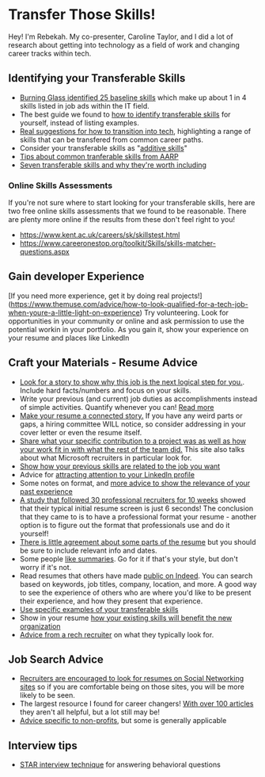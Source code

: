 # Transfer Those Skills!

Hey! I'm Rebekah. My co-presenter, Caroline Taylor, and I did a lot of research about getting into technology as a field of work and changing career tracks within tech. 

## Identifying your Transferable Skills

- [Burning Glass identified 25 baseline skills](https://www.burning-glass.com/research-project/baseline-skills/) which make up about 1 in 4 skills listed in job ads within the IT field.
- The best guide we found to [how to identify transferable skills](https://www.theguardian.com/careers/careers-blog/changing-your-career-how-to-identify-your-transferable-skills) for yourself, instead of listing examples.
- [Real suggestions for how to transition into tech](https://skillcrush.com/2016/01/07/41-real-jobs-you-can-get-if-youre-new-to-tech/), highlighting a range of skills that can be transfered from common career paths.
- Consider your transferable skills as "[additive skills](https://www.themuse.com/advice/the-2-kinds-of-skills-you-should-highlight-when-youre-underqualified-for-a-job)" 
- [Tips about common tranferable skills from AARP](https://www.aarp.org/work/job-hunting/info-06-2009/recareering_transferable_skills.html) 
- [Seven transferable skills and why they're worth including](https://www.reed.co.uk/career-advice/what-are-transferable-skills/)

### Online Skills Assessments
If you're not sure where to start looking for your transferable skills, here are two free online skills assessments that we found to be reasonable. There are plenty more online if the results from these don't feel right to you! 
- https://www.kent.ac.uk/careers/sk/skillstest.html
- https://www.careeronestop.org/toolkit/Skills/skills-matcher-questions.aspx


## Gain developer Experience
[If you need more experience, get it by doing real projects!] (https://www.themuse.com/advice/how-to-look-qualified-for-a-tech-job-when-youre-a-little-light-on-experience) Try volunteering. Look for opportunities in your community or online and ask permission to use the potential workin in your portfolio. As you gain it, show your experience on your resume and places like LinkedIn


## Craft your Materials - Resume Advice
- [Look for a story to show why this job is the next logical step for you.](https://www.ziprecruiter.com/blog/10-crucial-things-to-look-for-in-a-resume/). Include hard facts/numbers and focus on your skills.
- Write your previous (and current) job duties as accomplishments instead of simple activities. Quantify whenever you can! [Read more](https://www.thebalancecareers.com/resume-example-with-an-accomplishments-section-2063160)
- [Make your resume a connected story.](https://www.monster.com/career-advice/article/what-recruiters-look-at-first-resume-ask-vicki-quora-0816) If you have any weird parts or gaps, a hiring committee WILL notice, so consider addressing in your cover letter or even the resume itself.
- [Share what your specific contribution to a project was as well as how your work fit in with what the rest of the team did.](https://iwantherjob.com/your-career/5-skills-microsoft-recruiters/) This site also talks about what Microsoft recruiters in particular look for.
- [Show how your previous skills are related to the job you want](https://www.flexjobs.com/blog/post/5-tips-for-career-change-resumes/)
- Advice for [attracting attention to your LinkedIn profile](https://www.flexjobs.com/blog/post/using-your-linkedin-profile-to-change-careers/)
- Some notes on format, and [more advice to show the relevance of your past experience](https://www.smartrecruiters.com/blog/what-employers-really-want-to-see-on-a-resume/)
- [A study that followed 30 professional recruiters for 10 weeks](https://www.businessinsider.com/what-recruiters-look-at-on-your-resume-2014-11) showed that their typical initial resume screen is just 6 seconds! The conclusion that they came to is to have a professional format your resume - another option is to figure out the format that professionals use and do it yourself!
- [There is little agreement about some parts of the resume](https://www.businessinsider.com/what-recruiters-look-at-on-your-resume-2014-11) but you should be sure to include relevant info and dates.
- Some people [like summaries](https://money.usnews.com/money/blogs/outside-voices-careers/articles/2016-03-07/heres-exactly-what-hiring-managers-look-for-in-a-resume). Go for it if that's your style, but don't worry if it's not.
- Read resumes that others have made [public on Indeed](https://www.indeed.com/resumes/advanced). You can search based on keywords, job titles, company, location, and more. A good way to see the experience of others who are where you'd like to be present their experience, and how they present that experience.
- [Use specific examples of your transferable skills](https://www.workitdaily.com/transferable-skills-career-changers/)
- Show in your resume [how your existing skills will benefit the new organization](https://www.seek.com.au/career-advice/are-transferable-skills-the-new-experience)
- [Advice from a rech recruiter](https://www.seek.com.au/career-advice/are-transferable-skills-the-new-experience) on what they typically look for.


## Job Search Advice
- [Recruiters are encouraged to look for resumes on Social Networking sites](https://www.thebalancecareers.com/top-ideas-for-recruiting-great-candidates-1916798) so if you are comfortable being on those sites, you will be more likely to be seen.
- The largest resource I found for career changers! [With over 100 articles](https://www.flexjobs.com/blog/post/welcome-100-days-on-jobs-for-career-changers/) they aren't all helpful, but a lot still may be!
- [Advice specific to non-profits](https://idealistcareers.org/what-do-hiring-managers-look-for/), but some is generally applicable


## Interview tips
- [STAR interview technique](https://www.vawizard.org/wiz-pdf/STAR_Method_Interviews.pdf) for answering behavioral questions

